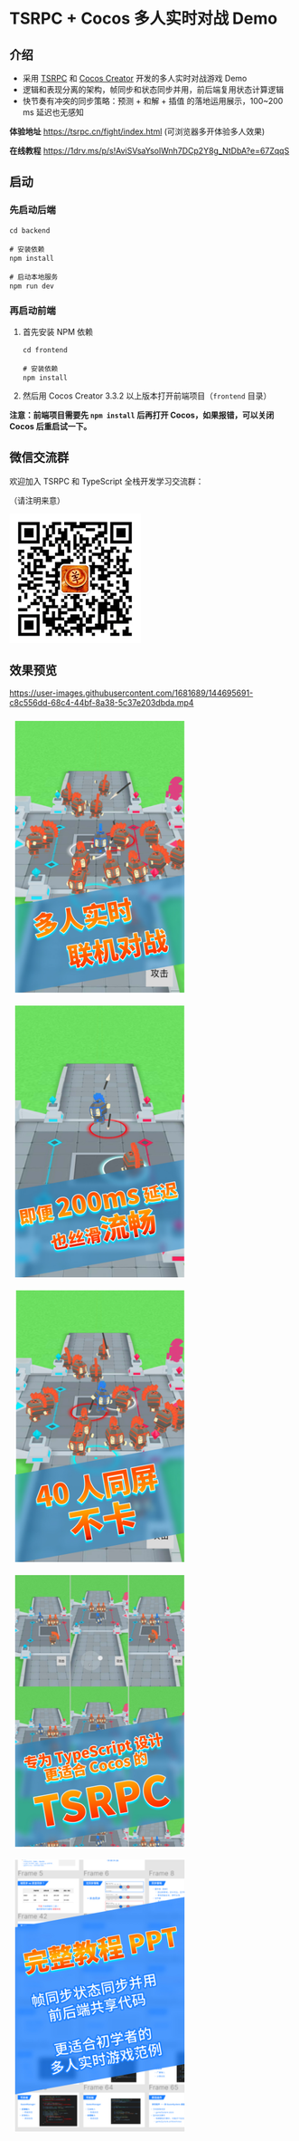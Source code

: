 # TSRPC + Cocos 多人实时对战 Demo

## 介绍

- 采用 [TSRPC](https://tsrpc.cn) 和 [Cocos Creator](https://www.cocos.com/) 开发的多人实时对战游戏 Demo
- 逻辑和表现分离的架构，帧同步和状态同步并用，前后端复用状态计算逻辑
- 快节奏有冲突的同步策略：预测 + 和解 + 插值 的落地运用展示，100~200 ms 延迟也无感知

**体验地址**
https://tsrpc.cn/fight/index.html
(可浏览器多开体验多人效果)

**在线教程**
https://1drv.ms/p/s!AviSVsaYsolWnh7DCp2Y8g_NtDbA?e=67ZqqS

## 启动

### 先启动后端

```shell
cd backend

# 安装依赖
npm install

# 启动本地服务
npm run dev
```

### 再启动前端

1. 首先安装 NPM 依赖
    ```shell
    cd frontend

    # 安装依赖
    npm install
    ```
2. 然后用 Cocos Creator 3.3.2 以上版本打开前端项目（`frontend` 目录）

**注意：前端项目需要先 `npm install` 后再打开 Cocos，如果报错，可以关闭 Cocos 后重启试一下。**

## 微信交流群

欢迎加入 TSRPC 和 TypeScript 全栈开发学习交流群：

（请注明来意）

![](README_assets/wechat.png)

## 效果预览

https://user-images.githubusercontent.com/1681689/144695691-c8c556dd-68c4-44bf-8a38-5c37e203dbda.mp4

<img src="README_assets/1.jpg" style="width: 300px; margin: 10px">
<img src="README_assets/2.jpg" style="width: 300px; margin: 10px">
<img src="README_assets/3.jpg" style="width: 300px; margin: 10px">
<img src="README_assets/4.jpg" style="width: 300px; margin: 10px">
<img src="README_assets/5.jpg" style="width: 300px; margin: 10px">